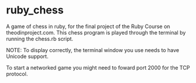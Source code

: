 ruby_chess
==========

A game of chess in ruby, for the final project of the Ruby Course on theodinproject.com. This chess program is played through the terminal by running the chess.rb script. 

NOTE: To display correctly, the terminal window you use needs to have Unicode support. 

To start a networked game you might need to foward port 2000 for the TCP protocol.
